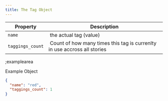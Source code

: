 ```yaml
---
title: The Tag Object
---
```


| Property         | Description          |
|------------------|----------------------|
| `name`           | the actual tag (value) |
| `taggings_count` | Count of how many times this tag is currenlty in use accross all stories |

;examplearea

Example Object

```json
{
  "name": "red",
  "taggings_count": 1
}
```